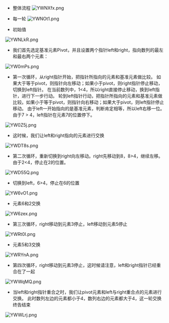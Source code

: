 - 整体流程
![YWNXfx.png](https://s1.ax1x.com/2020/05/18/YWNXfx.png)
- 每一轮
![YWNOt1.png](https://s1.ax1x.com/2020/05/18/YWNOt1.png)

- 初始值

![YWNLkR.png](https://s1.ax1x.com/2020/05/18/YWNLkR.png)

- 我们首先选定基准元素Pivot，并且设置两个指针left和right，指向数列的最左和最右两个元素：

![YW0mPs.png](https://s1.ax1x.com/2020/05/18/YW0mPs.png)

- 第一次循环，从right指针开始，把指针所指向的元素和基准元素做比较。
如果大于等于pivot，则指针向左移动；如果小于pivot，则right指针停止移动，切换到left指针。
在当前数列中，1<4，所以right直接停止移动，换到left指针，进行下一步行动。
轮到left指针行动，把指针所指向的元素和基准元素做比较。如果小于等于pivot，则指针向右移动；如果大于pivot，则left指针停止移动。
由于left一开始指向的是基准元素，判断肯定相等，所以left右移一位。
由于7 > 4，left指针在元素7的位置停下。

![YW0Z5j.png](https://s1.ax1x.com/2020/05/18/YW0Z5j.png)

- 这时候，我们让left和right指向的元素进行交换

![YWDT8s.png](https://s1.ax1x.com/2020/05/18/YWDT8s.png)

- 第二次循环，重新切换到right向左移动。right先移动到8，8>4，继续左移。由于2<4，停止在2的位置。

![YWD55Q.png](https://s1.ax1x.com/2020/05/18/YWD55Q.png)

- 切换到left，6>4，停止在6的位置

![YW6vO1.png](https://s1.ax1x.com/2020/05/18/YW6vO1.png)

- 元素6和2交换

![YW6zex.png](https://s1.ax1x.com/2020/05/18/YW6zex.png)

- 第三次循环，right移动到元素3停止，left移动到元素5停止

![YWRt0I.png](https://s1.ax1x.com/2020/05/18/YWRt0I.png)

- 元素5和3交换

![YWRYnA.png](https://s1.ax1x.com/2020/05/18/YWRYnA.png)

- 第四次循环，right移动到元素3停止，这时候请注意，left和right指针已经重合在了一起

![YWWqMQ.png](https://s1.ax1x.com/2020/05/18/YWWqMQ.png)

- 当left和right指针重合之时，我们让pivot元素和left与right重合点的元素进行交换。
此时数列左边的元素都小于4，数列右边的元素都大于4，这一轮交换终告结束

![YWWLrj.png](https://s1.ax1x.com/2020/05/18/YWWLrj.png)










